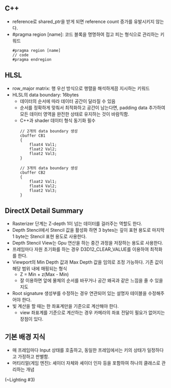## C++
- reference로 shared_ptr을 받게 되면 reference count 증가를 유발시키지 않는다.
- #pragma region [name]: 코드 블록을 명명하여 접고 피는 형식으로 관리하는 키워드
  ```   
  #pragma region [name]
  // code
  #pragma endregion
  ```
  

## HLSL
- row_major matrix: 행 우선 방식으로 행렬을 해석하게끔 지시하는 키워드 
- HLSL의 data boundary: 16bytes
  - 데이터의 순서에 따라 데이터 공간이 달라질 수 있음
  - 순서를 정확하게 맞춰서 최적화하고 공간이 남는다면, padding data 추가하여 모든 데이터 영역을 완전한 상태로 유지하는 것이 바람직함.
  - C++과 shader 데이터 형식 동기화 필수
    ```
    // 2개의 data boundary 생성
    cbuffer CB1
    {
        float4 Val1;
        float2 Val2;
        float2 Val3;
    }

    // 3개의 data boundary 생성
    cbuffer CB2
    {
        float2 Val1;
        float4 Val2;
        float2 Val3;
    }
    ```

## DirectX Detail Summary
- Rasterizer 단계는 Z-depth 1이 넘는 데이터를 걸러주는 역할도 한다.
- Depth Stencil에서 Stencil 값을 활성화 하면 3 bytes는 깊이 표현 용도로 마지막 1 byte는 Stencil 표현 용도로 사용한다.
- Depth Stencil View는 Gpu 연산을 하는 중간 과정을 저장하는 용도로 사용한다.
- 프레임마다 자원 초기화를 하는 경우 D3D12_CLEAR_VALUE를 이용하여 최적화를 한다.
- Viewport의 Min Depth 값과 Max Depth 값을 임의로 조정 가능하다. 기존 값이 해당 범위 내에 매핑되는 형식
  - Z = Min + z(Max - Min)
  - 잘 이용하면 앞에 물체의 순서를 바꾸거나 공간 왜곡과 같은 느낌을 줄 수 있을지도
- Root signature 생성부를 수정하는 경우 연관되어 있는 설명자 테이블을 수정해주어야 한다.
- 빛 계산을 할 때는 한 좌표계만을 기준으로 계산해야 한다.
  - view 좌표계를 기준으로 계산하는 경우 카메라의 좌표 전달이 필요가 없어지는 장점이 있다.

## 기본 배경 지식
- 매 프레임마다 Input 상태를 호출하고, 동일한 프레임에서는 키의 상태가 일정하다고 가정하고 판별함.
- 머티리얼(게임 엔진): 셰이더 자체와 셰이더 인자 등을 포함하여 하나의 클래스로 관리하는 개념

(~Lighting #3)